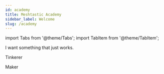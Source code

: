 ```yaml
---
id: academy
title: Meshtastic Academy
sidebar_label: Welcome
slug: /academy
---
```


import Tabs from '@theme/Tabs';
import TabItem from '@theme/TabItem';

I want something that just works.

Tinkerer

Maker